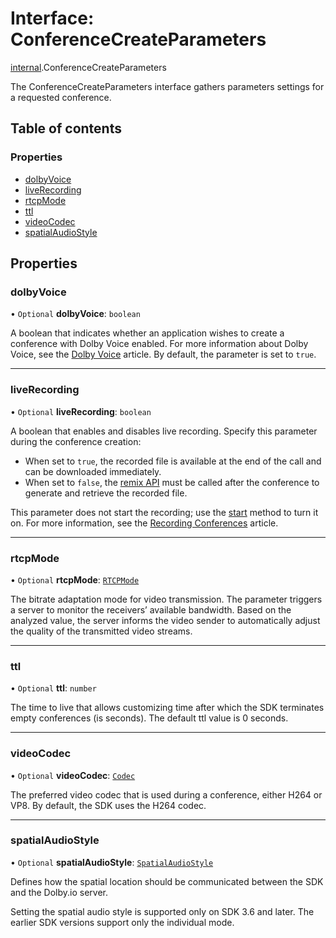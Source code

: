 # Interface: ConferenceCreateParameters

[internal](../modules/internal.md).ConferenceCreateParameters

The ConferenceCreateParameters interface gathers parameters settings for a requested conference.

## Table of contents

### Properties

- [dolbyVoice](internal.ConferenceCreateParameters.md#dolbyvoice)
- [liveRecording](internal.ConferenceCreateParameters.md#liverecording)
- [rtcpMode](internal.ConferenceCreateParameters.md#rtcpmode)
- [ttl](internal.ConferenceCreateParameters.md#ttl)
- [videoCodec](internal.ConferenceCreateParameters.md#videocodec)
- [spatialAudioStyle](internal.ConferenceCreateParameters.md#spatialaudiostyle)

## Properties

### dolbyVoice

• `Optional` **dolbyVoice**: `boolean`

A boolean that indicates whether an application wishes to create a conference with Dolby Voice enabled. For more information about Dolby Voice, see the [Dolby Voice](doc:guides-dolby-voice) article. By default, the parameter is set to `true`.

___

### liveRecording

• `Optional` **liveRecording**: `boolean`

A boolean that enables and disables live recording. Specify this parameter during the conference creation:
- When set to `true`, the recorded file is available at the end of the call and can be downloaded immediately.
- When set to `false`, the [remix API](ref:remix) must be called after the conference to generate and retrieve the recorded file.

This parameter does not start the recording; use the [start](doc:rn-client-sdk-references-recordingservice#start) method to turn it on. For more information, see the [Recording Conferences](doc:guides-recording-conferences) article.

___

### rtcpMode

• `Optional` **rtcpMode**: [`RTCPMode`](../enums/internal.RTCPMode.md)

The bitrate adaptation mode for video transmission. The parameter triggers a server to monitor the receivers’ available bandwidth. Based on the analyzed value, the server informs the video sender to automatically adjust the quality of the transmitted video streams.

___

### ttl

• `Optional` **ttl**: `number`

The time to live that allows customizing time after which the SDK terminates empty conferences (is seconds). The default ttl value is 0 seconds.

___

### videoCodec

• `Optional` **videoCodec**: [`Codec`](../enums/internal.Codec.md)

The preferred video codec that is used during a conference, either H264 or VP8. By default, the SDK uses the H264 codec.

___

### spatialAudioStyle

• `Optional` **spatialAudioStyle**: [`SpatialAudioStyle`](../enums/internal.SpatialAudioStyle.md)

Defines how the spatial location should be communicated between the SDK and the Dolby.io server.

Setting the spatial audio style is supported only on SDK 3.6 and later. The earlier SDK versions support only the individual mode.
